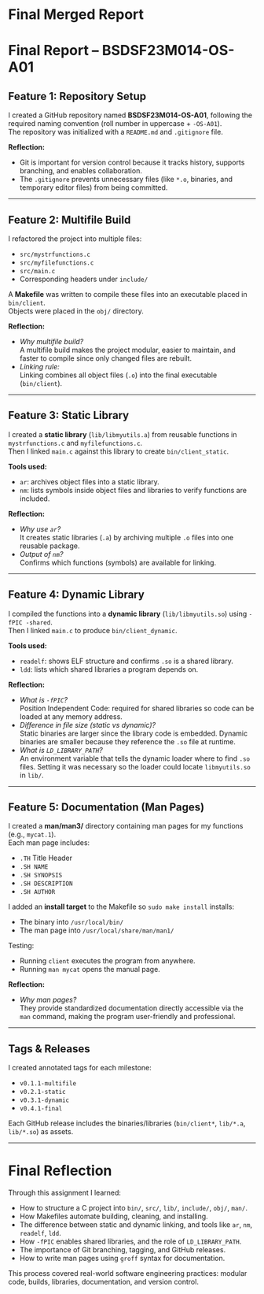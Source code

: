 # Final Merged Report

# Final Report – BSDSF23M014-OS-A01

## Feature 1: Repository Setup
I created a GitHub repository named **BSDSF23M014-OS-A01**, following the required naming convention (roll number in uppercase + `-OS-A01`).  
The repository was initialized with a `README.md` and `.gitignore` file.  

**Reflection:**  
- Git is important for version control because it tracks history, supports branching, and enables collaboration.  
- The `.gitignore` prevents unnecessary files (like `*.o`, binaries, and temporary editor files) from being committed.  

---

## Feature 2: Multifile Build
I refactored the project into multiple files:
- `src/mystrfunctions.c`
- `src/myfilefunctions.c`
- `src/main.c`
- Corresponding headers under `include/`

A **Makefile** was written to compile these files into an executable placed in `bin/client`.  
Objects were placed in the `obj/` directory.  

**Reflection:**  
- *Why multifile build?*  
  A multifile build makes the project modular, easier to maintain, and faster to compile since only changed files are rebuilt.  
- *Linking rule:*  
  Linking combines all object files (`.o`) into the final executable (`bin/client`).  

---

## Feature 3: Static Library
I created a **static library** (`lib/libmyutils.a`) from reusable functions in `mystrfunctions.c` and `myfilefunctions.c`.  
Then I linked `main.c` against this library to create `bin/client_static`.

**Tools used:**  
- `ar`: archives object files into a static library.  
- `nm`: lists symbols inside object files and libraries to verify functions are included.  

**Reflection:**  
- *Why use `ar`?*  
  It creates static libraries (`.a`) by archiving multiple `.o` files into one reusable package.  
- *Output of `nm`?*  
  Confirms which functions (symbols) are available for linking.  

---

## Feature 4: Dynamic Library
I compiled the functions into a **dynamic library** (`lib/libmyutils.so`) using `-fPIC -shared`.  
Then I linked `main.c` to produce `bin/client_dynamic`.  

**Tools used:**  
- `readelf`: shows ELF structure and confirms `.so` is a shared library.  
- `ldd`: lists which shared libraries a program depends on.  

**Reflection:**  
- *What is `-fPIC`?*  
  Position Independent Code: required for shared libraries so code can be loaded at any memory address.  
- *Difference in file size (static vs dynamic)?*  
  Static binaries are larger since the library code is embedded. Dynamic binaries are smaller because they reference the `.so` file at runtime.  
- *What is `LD_LIBRARY_PATH`?*  
  An environment variable that tells the dynamic loader where to find `.so` files. Setting it was necessary so the loader could locate `libmyutils.so` in `lib/`.  

---

## Feature 5: Documentation (Man Pages)
I created a **man/man3/** directory containing man pages for my functions (e.g., `mycat.1`).  
Each man page includes:
- `.TH` Title Header
- `.SH NAME`
- `.SH SYNOPSIS`
- `.SH DESCRIPTION`
- `.SH AUTHOR`

I added an **install target** to the Makefile so `sudo make install` installs:
- The binary into `/usr/local/bin/`
- The man page into `/usr/local/share/man/man1/`

Testing:  
- Running `client` executes the program from anywhere.  
- Running `man mycat` opens the manual page.  

**Reflection:**  
- *Why man pages?*  
  They provide standardized documentation directly accessible via the `man` command, making the program user-friendly and professional.  

---

## Tags & Releases
I created annotated tags for each milestone:
- `v0.1.1-multifile`
- `v0.2.1-static`
- `v0.3.1-dynamic`
- `v0.4.1-final`

Each GitHub release includes the binaries/libraries (`bin/client*`, `lib/*.a`, `lib/*.so`) as assets.

---

# Final Reflection
Through this assignment I learned:  
- How to structure a C project into `bin/`, `src/`, `lib/`, `include/`, `obj/`, `man/`.  
- How Makefiles automate building, cleaning, and installing.  
- The difference between static and dynamic linking, and tools like `ar`, `nm`, `readelf`, `ldd`.  
- How `-fPIC` enables shared libraries, and the role of `LD_LIBRARY_PATH`.  
- The importance of Git branching, tagging, and GitHub releases.  
- How to write man pages using `groff` syntax for documentation.  

This process covered real-world software engineering practices: modular code, builds, libraries, documentation, and version control.


